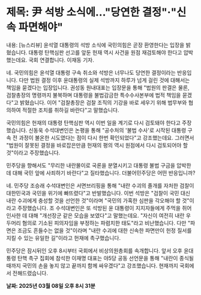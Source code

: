 # **제목: 尹 석방 소식에…"당연한 결정"·"신속 파면해야"**

  내용: [뉴스리뷰] 윤석열 대통령의 석방 소식에 국민의힘은 곧장 환영한다는 입장을 밝혔습니다. 대통령 탄핵심판 선고를 앞둔 헌재 역시 사건을 원점 재검토해야 한다고 압박했는데요. 국회 연결합니다. 이재동 기자.

네. 국민의힘은 윤석열 대통령 구속 취소와 석방은 너무나도 당연한 결정이라는 반응입니다. 다만 법원 결정 이후 윤대통령의 실제 석방까지 하루가 넘게 걸린 것에 대해서는 책임을 묻겠다는 입장입니다. 권성동 원내대표는 입장문을 통해 "법원의 판결은 물론, 검찰총장의 명령까지 불복하며 대통령을 불법감금한 특수수사본부에 법적 책임을 묻겠다"고 밝혔습니다. 이어 "검찰총장은 검찰 조직의 기강을 바로 세우기 위해 법무부와 협의하여 적절한 조치를 취하길 바란다"고 말했습니다.

국민의힘은 헌재의 대통령 탄핵심판 역시 이번 일을 계기로 다시 검토돼야 한다고 주장했습니다. 신동욱 수석대변인은 논평을 통해 "공수처의 '불법 수사'로 시작된 대통령 구속 전 과정이 불온한 시도였다는 점이 다시 한번 확인되었다"고 강조했는데요. 그러면서 "법원이 잘못된 결정을 바로잡은만큼 헌재의 평의 역시 원점에서 다시 검토되어야 할 것"이라고 주장했습니다. 

민주당을 향해서도 "무리한 내란몰이로 국론을 분열시키고 대통령 불법 구금을 압박한 데 대해 국민 앞에 사죄하기 바란다"고 질타했습니다. 더불어민주당은 어떤 반응입니까?

네. 민주당 조승래 수석대변인은 서면브리핑을 통해 "내란 수괴의 졸개를 자처한 검찰이 대한민국과 국민을 위기에 빠뜨렸다"고 반발했습니다. 이번 석방은 "검찰이 국민 대신 내란 수괴에게 충성할 것을 선언한 것"이라며 "국민의 가혹한 심판을 각오해야 할 것"이라고 주장했습니다. 조 수석대변인은 또 석방된 윤 대통령이 지지자들에게 주먹을 쥐어 인사한 데 대해 "개선장군 같은 모습을 보였다"고 말했는데요. "자신이 여전히 내란 우두머리 혐의로 기소된 피의자임을 부정하는 파렴치한 태도"라고 비난했습니다. 다만 "파면은 조금도 흔들수는 없을 것"이라며 "내란 수괴에 대한 신속한 파면만이 헌정 질서를 지킬 수 있는 유일한 길"이라고 헌재에 촉구했습니다. 

민주당은 잠시뒤인 오후 8시부터 국회에서 비상의원총회를 속개합니다. 앞서 오후 윤대통령 탄핵 촉구 집회에 참석한 이재명 대표는 야5당 공동 선언문을 통해 "내란이 종식될 때까지 국민의 손을 놓지 않고 끝까지 함께 싸우겠다"고 강조했습니다. 현재까지 국회에서 전해드렸습니다.

  **날짜: 2025년 03월 08일 오후 8시 31분**